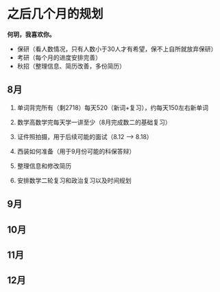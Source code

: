 # 之后几个月的规划

**何玥，我喜欢你。**





- 保研（看人数情况，只有人数小于30人才有希望，保不上自所就放弃保研） 
- 考研（每个月的进度安排完善）
- 秋招（整理信息、简历改善，多份简历）

## 8月

1. 单词背完所有（剩2718）每天520（新词+复习），约每天150左右新单词
2. 数学高数学完每天学一讲至少（8月完成数二的基础复习）

3. 证件照拍摄，用于后续可能的面试（8.12 —> 8.18）
4. 西装如何准备（用于9月份可能的科保答辩）
5. 整理信息和修改简历

6. 安排数学二轮复习和政治复习以及时间规划

## 9月

## 10月

## 11月

## 12月
